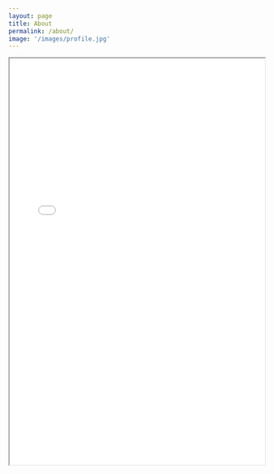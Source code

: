 ```yaml
---
layout: page
title: About
permalink: /about/
image: '/images/profile.jpg'
---
```


<html>
<head>
<meta charset="UTF-8">
<title>pdf_viewer</title>
</head>
<body>
    <iframe width="100%" height="800" src="/images/Resume_Jay Lee.pdf"></iframe>
</body>
</html>